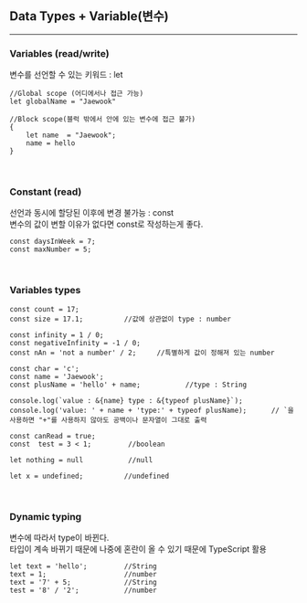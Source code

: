## Data Types + Variable(변수)
---

### Variables  (read/write)
변수를 선언할 수 있는 키워드 : let

```JS
//Global scope (어디에서나 접근 가능)
let globalName = "Jaewook"

//Block scope(블럭 밖에서 안에 있는 변수에 접근 불가)
{
    let name  = "Jaewook";
    name = hello
}
```
<br>

### Constant (read)
선언과 동시에 할당된 이후에 변경 불가능 : const  <br>
변수의 값이 변할 이유가 없다면 const로 작성하는게 좋다.
```JS
const daysInWeek = 7;
const maxNumber = 5;
```
<br>

### Variables types

```JS
const count = 17;
const size = 17.1;          //값에 상관없이 type : number

const infinity = 1 / 0;
const negativeInfinity = -1 / 0;
const nAn = 'not a number' / 2;     //특별하게 값이 정해져 있는 number

const char = 'c';
const name = 'Jaewook';
const plusName = 'hello' + name;           //type : String

console.log(`value : &{name} type : &{typeof plusName}`);   
console.log('value: ' + name + 'type:' + typeof plusName);      // `을 사용하면 "+"를 사용하지 않아도 공백이나 문자열이 그대로 출력

const canRead = true;
const  test = 3 < 1;         //boolean

let nothing = null           //null

let x = undefined;          //undefined
```
<br>

### Dynamic typing
변수에 따라서 type이 바뀐다. <br>
타입이 계속 바뀌기 때문에 나중에 혼란이 올 수 있기 때문에 TypeScript 활용
```JS
let text = 'hello';         //String
text = 1;                   //number
text = '7' + 5;             //String
test = '8' / '2';           //number
```




